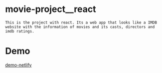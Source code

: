 # movie-project\_\_react

    This is the project with react. Its a web app that looks like a IMDB website with the information of movies and its casts, directors and imdb ratings.

# Demo
[demo-netlify](https://peaceful-noether-1b0670.netlify.com/)
